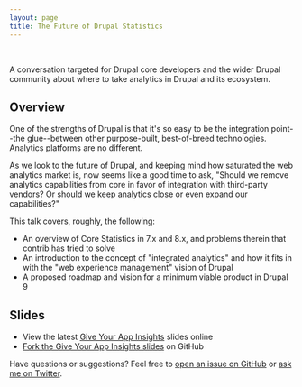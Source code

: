 ```yaml
---
layout: page
title: The Future of Drupal Statistics
---
```


<div class="hero" style="background:url('/public/img/fork-in-the-road.jpg');">&nbsp;</div>
<p class="message">
  A conversation targeted for Drupal core developers and the wider Drupal community about where to take analytics in Drupal and its ecosystem.
</p>

## Overview

One of the strengths of Drupal is that it's so easy to be the integration point--the glue--between other purpose-built, best-of-breed technologies. Analytics platforms are no different.

As we look to the future of Drupal, and keeping mind how saturated the web analytics market is, now seems like a good time to ask, "Should we remove analytics capabilities from core in favor of integration with third-party vendors? Or should we keep analytics close or even expand our capabilities?"

This talk covers, roughly, the following:

* An overview of Core Statistics in 7.x and 8.x, and problems therein that contrib has tried to solve
* An introduction to the concept of "integrated analytics" and how it fits in with the "web experience management" vision of Drupal
* A proposed roadmap and vision for a minimum viable product in Drupal 9

## Slides

* View the latest [Give Your App Insights](http://decks.eric.pe/data-first-drupal) slides online
* [Fork the Give Your App Insights slides](https://github.com/iameap-decks/data-first-drupal) on GitHub

Have questions or suggestions? Feel free to [open an issue on GitHub](https://github.com/iameap-decks/data-first-drupal/issues/new) or [ask me on Twitter](https://twitter.com/iamEAP).
